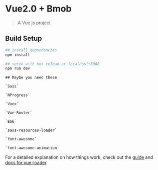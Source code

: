# Vue2.0 + Bmob

> A Vue.js project

## Build Setup

``` bash
## install dependencies
npm install

## serve with hot reload at localhost:8080
npm run dev
```


```
## Maybe you need these

`Sass`

`NProgress`

`Vuex`

`Vue-Router`

`ES6`

`sass-resources-loader`

`font-awesome`

`font-awesome-animation`

```




For a detailed explanation on how things work, check out the [guide](http://vuejs-templates.github.io/webpack/) and [docs for vue-loader](http://vuejs.github.io/vue-loader).
